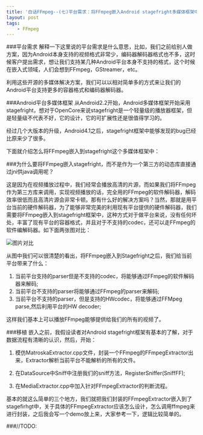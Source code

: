 ```yaml
---
title: '白话FFmpeg--(七)平台需求：将FFmpeg嵌入Android stagefright多媒体框架中'
layout: post
tags:
    - FFmpeg
---
```


###平台需求
解释一下这里说的平台需求是什么意思，比如，我们之前给别人做方案，因为Android本身支持的视频格式非常少，编码器解码器格式也不多，这时候客户提出需求，想让我们支持某几种Android平台本身不支持的格式，这个时候在嵌入式领域，人们会想到FFmpeg，GStreamer，etc。

利用这些开源的多媒体解决方案，我们可以以相对简单多的方式来让我们的Android平台支持更多的容器格式和编码器解码器。

###Android平台多媒体框架
从Android2.2开始，Android多媒体框架开始采用stagefright，想对于OpenCore来说stagefright是一个轻量级的播放器框架，但是轻量级不代表不好，它的设计，它的可扩展性还是很值得学习的。

经过几个大版本的升级，Android4.1之后，stagefright框架中能够发现的bug已经比原来少了很多。

下面就介绍怎么将FFmpeg嵌入到stagefright这个多媒体框架中：

###为什么要将FFmpeg嵌入stagefright，而不是作为一个第三方的动态库直接通过jni供java调用呢？

这是因为在视频播放过程中，我们经常会播放高清的片源，而如果我们将FFmpeg作为第三方库来调用，实现视频播放的话，完全用的FFmpeg的软件解码器，解码效率很低而且高清片源会非常卡顿。那有什么好的解决方案吗？当然，那就是用平台当前的硬件解码器，为了能够非常完美的利用现有平台提供的硬件解码器，我们需要将FFmpeg嵌入到stagefright框架中，这种方式对于做平台来说，没有任何坏处，丰富了现有平台的容器格式，并且对于不支持的codec，还可以走FFmpeg的软件编解码器。如下面两张图对比：

![图片对比](media/files/2013/08/30/Android-ffmpeg.png)

从图中我们可以很清楚的看出，将FFmpeg嵌入到Stagefright之后，我们给当前平台带来了什么：

1. 当前平台支持的parser但是不支持的codec，将能够通过FFmpeg的软件解码器来解码;
2. 当前平台不支持的parser将能够通过FFmpeg的parser来解码;
3. 当前平台不支持的parser，但是支持的HWcodec，将能够通过FFMpeg parse,然后利用平台的HW decoder;

这样我们基本上可以播放FFmpeg能够提供给我们的所有的视频了。

###移植
嵌入之前，我假设读者对Android stagefright框架有基本的了解，对于数据流程有清晰的认识，然后，开始：

1. 模仿MatroskaExtractor.cpp文件，封装一个FFmpeg的FFmpegExtractor出		   来，Extractor解析当前平台不能解析的所有的文件。

2. 在DataSource中Sniff中注册我们的sniff方法，RegisterSniffer(SniffFF);

3. 在MediaExtractor.cpp中加入针对FFmpegExtractor的判断流程。

基本的就这么简单的三个地方，我们就把我们封装的FFmpegExtractor嵌入到了stagefirhgt中，关于具体的FFmpegExtractor应该怎么设计，怎么调用ffmpeg来进行封装，之后我会写一个demo放上来，大家参考一下，逻辑比较简单的。

###//TODO: